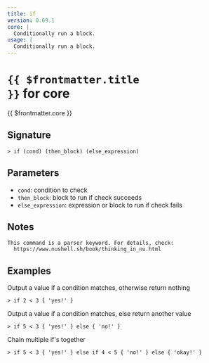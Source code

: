 ```yaml
---
title: if
version: 0.69.1
core: |
  Conditionally run a block.
usage: |
  Conditionally run a block.
---
```


# <code>{{ $frontmatter.title }}</code> for core

<div class='command-title'>{{ $frontmatter.core }}</div>

## Signature

```> if (cond) (then_block) (else_expression)```

## Parameters

 -  `cond`: condition to check
 -  `then_block`: block to run if check succeeds
 -  `else_expression`: expression or block to run if check fails

## Notes
```text
This command is a parser keyword. For details, check:
  https://www.nushell.sh/book/thinking_in_nu.html
```
## Examples

Output a value if a condition matches, otherwise return nothing
```shell
> if 2 < 3 { 'yes!' }
```

Output a value if a condition matches, else return another value
```shell
> if 5 < 3 { 'yes!' } else { 'no!' }
```

Chain multiple if's together
```shell
> if 5 < 3 { 'yes!' } else if 4 < 5 { 'no!' } else { 'okay!' }
```
